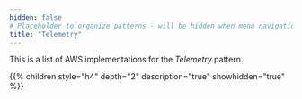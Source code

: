 ```yaml
---
hidden: false
# Placeholder to organize patterns - will be hidden when menu navigation becomes untenable
title: "Telemetry"
---
```

This is a list of AWS implementations for the _Telemetry_ pattern.

{{% children style="h4" depth="2" description="true" showhidden="true" %}}